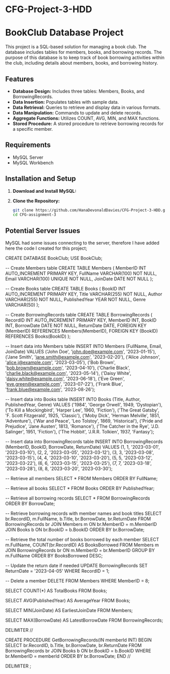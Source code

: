 # CFG-Project-3-HDD
# BookClub Database Project

This project is a SQL-based solution for managing a book club. The database includes tables for members, books, and borrowing records. The purpose of this database is to keep track of book borrowing activities within the club, including details about members, books, and borrowing history.

## Features

- **Database Design:** Includes three tables: Members, Books, and BorrowingRecords.
- **Data Insertion:** Populates tables with sample data.
- **Data Retrieval:** Queries to retrieve and display data in various formats.
- **Data Manipulation:** Commands to update and delete records.
- **Aggregate Functions:** Utilizes COUNT, AVG, MIN, and MAX functions.
- **Stored Procedure:** A stored procedure to retrieve borrowing records for a specific member.

## Requirements

- MySQL Server
- MySQL Workbench 

## Installation and Setup

1. **Download and Install MySQL:**

2. **Clone the Repository:**
   ```bash
   git clone https://github.com/HanaDevonaldDavies/CFG-Project-3-HDD.git
   cd CFG-assignment-3

## Potential Server Issues
MySQL had some issues connecting to the server, therefore I have added here the code I created for this project;

CREATE DATABASE BookClub;
USE BookClub;

-- Create Members table
CREATE TABLE Members (
    MemberID INT AUTO_INCREMENT PRIMARY KEY,
    FullName VARCHAR(100) NOT NULL,
    Email VARCHAR(100) UNIQUE NOT NULL,
    JoinDate DATE NOT NULL
);

-- Create Books table
CREATE TABLE Books (
    BookID INT AUTO_INCREMENT PRIMARY KEY,
    Title VARCHAR(255) NOT NULL,
    Author VARCHAR(255) NOT NULL,
    PublishedYear YEAR NOT NULL,
    Genre VARCHAR(50)
);

-- Create BorrowingRecords table
CREATE TABLE BorrowingRecords (
    RecordID INT AUTO_INCREMENT PRIMARY KEY,
    MemberID INT,
    BookID INT,
    BorrowDate DATE NOT NULL,
    ReturnDate DATE,
    FOREIGN KEY (MemberID) REFERENCES Members(MemberID),
    FOREIGN KEY (BookID) REFERENCES Books(BookID)
);

-- Insert data into Members table
INSERT INTO Members (FullName, Email, JoinDate) VALUES
('John Doe', 'john.doe@example.com', '2023-01-15'),
('Jane Smith', 'jane.smith@example.com', '2023-02-20'),
('Alice Johnson', 'alice.j@example.com', '2023-03-05'),
('Bob Brown', 'bob.brown@example.com', '2023-04-10'),
('Charlie Black', 'charlie.black@example.com', '2023-05-14'),
('Daisy White', 'daisy.white@example.com', '2023-06-18'),
('Eve Green', 'eve.green@example.com', '2023-07-22'),
('Frank Blue', 'frank.blue@example.com', '2023-08-26');

-- Insert data into Books table
INSERT INTO Books (Title, Author, PublishedYear, Genre) VALUES
('1984', 'George Orwell', 1949, 'Dystopian'),
('To Kill a Mockingbird', 'Harper Lee', 1960, 'Fiction'),
('The Great Gatsby', 'F. Scott Fitzgerald', 1925, 'Classic'),
('Moby Dick', 'Herman Melville', 1851, 'Adventure'),
('War and Peace', 'Leo Tolstoy', 1869, 'Historical'),
('Pride and Prejudice', 'Jane Austen', 1813, 'Romance'),
('The Catcher in the Rye', 'J.D. Salinger', 1951, 'Fiction'),
('The Hobbit', 'J.R.R. Tolkien', 1937, 'Fantasy');

-- Insert data into BorrowingRecords table
INSERT INTO BorrowingRecords (MemberID, BookID, BorrowDate, ReturnDate) VALUES
(1, 1, '2023-03-01', '2023-03-10'),
(2, 2, '2023-03-05', '2023-03-12'),
(3, 3, '2023-03-08', '2023-03-15'),
(4, 4, '2023-03-10', '2023-03-20'),
(5, 5, '2023-03-12', '2023-03-22'),
(6, 6, '2023-03-15', '2023-03-25'),
(7, 7, '2023-03-18', '2023-03-28'),
(8, 8, '2023-03-20', '2023-03-30');

-- Retrieve all members
SELECT * FROM Members ORDER BY FullName;

-- Retrieve all books
SELECT * FROM Books ORDER BY PublishedYear;

-- Retrieve all borrowing records
SELECT * FROM BorrowingRecords ORDER BY BorrowDate;

-- Retrieve borrowing records with member names and book titles
SELECT br.RecordID, m.FullName, b.Title, br.BorrowDate, br.ReturnDate
FROM BorrowingRecords br
JOIN Members m ON br.MemberID = m.MemberID
JOIN Books b ON br.BookID = b.BookID
ORDER BY br.BorrowDate;

-- Retrieve the total number of books borrowed by each member
SELECT m.FullName, COUNT(br.RecordID) AS BooksBorrowed
FROM Members m
JOIN BorrowingRecords br ON m.MemberID = br.MemberID
GROUP BY m.FullName
ORDER BY BooksBorrowed DESC;

-- Update the return date if needed
UPDATE BorrowingRecords
SET ReturnDate = '2023-04-05'
WHERE RecordID = 1;

-- Delete a member
DELETE FROM Members WHERE MemberID = 8;

SELECT COUNT(*) AS TotalBooks FROM Books;

SELECT AVG(PublishedYear) AS AverageYear FROM Books;

SELECT MIN(JoinDate) AS EarliestJoinDate FROM Members;

SELECT MAX(BorrowDate) AS LatestBorrowDate FROM BorrowingRecords;

DELIMITER //

CREATE PROCEDURE GetBorrowingRecords(IN memberId INT)
BEGIN
    SELECT br.RecordID, b.Title, br.BorrowDate, br.ReturnDate
    FROM BorrowingRecords br
    JOIN Books b ON br.BookID = b.BookID
    WHERE br.MemberID = memberId
    ORDER BY br.BorrowDate;
END //

DELIMITER ;

